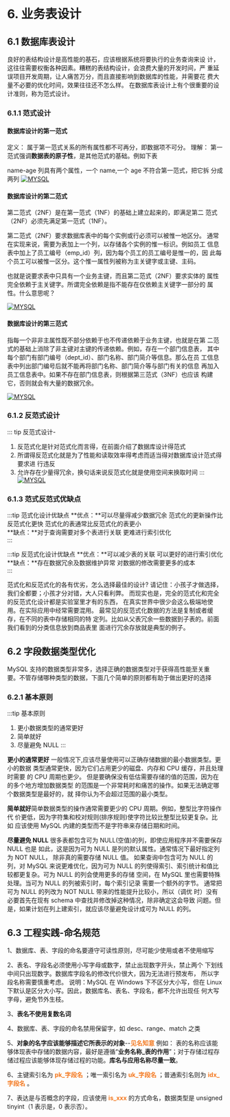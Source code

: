 # 6. 业务表设计

## 6.1 数据库表设计
良好的表结构设计是高性能的基石，应该根据系统将要执行的业务查询来设 计，这往往需要权衡各种因素。糟糕的表结构设计，会浪费大量的开发时间，严 重延误项目开发周期，让人痛苦万分，而且直接影响到数据库的性能，并需要花 费大量不必要的优化时间，效果往往还不怎么样。
在数据库表设计上有个很重要的设计准则，称为范式设计。

### 6.1.1 范式设计

#### 数据库设计的第一范式
定义： 属于第一范式关系的所有属性都不可再分，即数据项不可分。 
理解： 第一范式强调**数据表的原子性**，是其他范式的基础。例如下表

name-age 列具有两个属性，一个 name,一个 age 不符合第一范式，把它拆 分成两列
<a data-fancybox title="MYSQL" href="./image/fanshi01.jpg">![MYSQL](./image/fanshi01.jpg)</a>

#### 数据库设计的第二范式

第二范式（2NF）是在第一范式（1NF）的基础上建立起来的，即满足第二 范式（2NF）必须先满足第一范式（1NF）。 

第二范式（2NF）要求数据库表中的每个实例或行必须可以被惟一地区分。 通常在实现来说，需要为表加上一个列，以存储各个实例的惟一标识。例如员工 信息表中加上了员工编号（emp_id）列，因为每个员工的员工编号是惟一的，因 此每个员工可以被惟一区分。这个惟一属性列被称为主关键字或主键、主码。 

也就是说要求表中只具有一个业务主键，而且第二范式（2NF）要求实体的 属性完全依赖于主关键字。所谓完全依赖是指不能存在仅依赖主关键字一部分的 属性。什么意思呢？

<a data-fancybox title="MYSQL" href="./image/fanshi02.jpg">![MYSQL](./image/fanshi02.jpg)</a>

#### 数据库设计的第三范式

指每一个非非主属性既不部分依赖于也不传递依赖于业务主键，也就是在第 二范式的基础上消除了非主键对主键的传递依赖。例如，存在一个部门信息表， 其中每个部门有部门编号（dept_id）、部门名称、部门简介等信息。那么在员 工信息表中列出部门编号后就不能再将部门名称、部门简介等与部门有关的信息 再加入员工信息表中。如果不存在部门信息表，则根据第三范式（3NF）也应该 构建它，否则就会有大量的数据冗余。

<a data-fancybox title="MYSQL" href="./image/fanshi03.jpg">![MYSQL](./image/fanshi03.jpg)</a>

### 6.1.2 反范式设计

::: tip 反范式设计-
1. 反范式化是针对范式化而言得，在前面介绍了数据库设计得范式 
2. 所谓得反范式化就是为了性能和读取效率得考虑而适当得对数据库设计范式得要求进 行违反 
3. 允许存在少量得冗余，换句话来说反范式化就是使用空间来换取时间
:::
<a data-fancybox title="MYSQL" href="./image/fanshi04.jpg">![MYSQL](./image/fanshi04.jpg)</a>

### 6.1.3 范式反范式优缺点

:::tip 范式化设计优缺点 
**优点：**可以尽量得减少数据冗余 范式化的更新操作比反范式化更快 范式化的表通常比反范式化的表更小   
**缺点：**对于查询需要对多个表进行关联 更难进行索引优化  
:::

:::tip 反范式化设计优缺点 
**优点：**可以减少表的关联 可以更好的进行索引优化   
**缺点：**存在数据冗余及数据维护异常 对数据的修改需要更多的成本  
:::

范式化和反范式化的各有优劣，怎么选择最佳的设计? 请记住：小孩子才做选择，我们全都要；小孩才分对错，大人只看利弊。 而现实也是，完全的范式化和完全的反范式化设计都是实验室里才有的东西， 在真实世界中很少会这么极端地使用。在实际应用中经常需要混用。 最常见的反范式化数据的方法是复制或者缓存，在不同的表中存储相同的特 定列。比如从父表冗余一些数据到子表的。前面我们看到的分类信息放到商品表里 面进行冗余存放就是典型的例子。

## 6.2 字段数据类型优化
MySQL 支持的数据类型非常多，选择正确的数据类型对于获得高性能至关重 要。不管存储哪种类型的数据，下面几个简单的原则都有助于做出更好的选择

### 6.2.1 基本原则

:::tip  基本原则
1. 更小数据类型的通常更好
2. 简单就好
3. 尽量避免 NULL
:::

**更小的通常更好** 一般情况下,应该尽量使用可以正确存储数据的最小数据类型。更小的数据 类型通常更快，因为它们占用更少的磁盘、内存和 CPU 缓存，并且处理时需要 的 CPU 周期也更少。 但是要确保没有低估需要存储的值的范围，因为在的多个地方增加数据类型 的范围是一个非常耗时和痛苦的操作。如果无法确定哪个数据类型是最好的，就 择你认为不会超过范围的最小类型。 

**简单就好**简单数据类型的操作通常需要更少的 CPU 周期。例如，整型比字符操作代 价更低，因为字符集和校对规则(排序规则)使字符比较比整型比较更复杂。比如 应该使用 MySQL 内建的类型而不是字符串来存储日期和时间。 

**尽量避免 NULL** 很多表都包含可为 NULL(空值)的列，即使应用程序并不需要保存 NULL 也是 如此，这是因为可为 NULL 是列的默认属性。通常情况下最好指定列为 NOT NULL， 除非真的需要存储 NULL 值。 如果查询中包含可为 NULL 的列，对 MySQL 来说更难优化，因为可为 NULL 的列使得索引、索引统计和值比较都更复杂。可为 NULL 的列会使用更多的存储 空间，在 MySQL 里也需要特殊处理。当可为 NULL 的列被索引时，每个索引记录 需要一个额外的字节。 通常把可为 NULL 的列改为 NOT NULL 带来的性能提升比较小，所以（调优 时）没有必要首先在现有 schema 中查找并修改掉这种情况，除非确定这会导致 问题。但是，如果计划在列上建索引，就应该尽量避免设计成可为 NULL 的列。

## 6.3 工程实践-命名规范 

1、数据库、表、字段的命名要遵守可读性原则，尽可能少使用或者不使用缩写

2、表名、字段名必须使用小写字母或数字，禁止出现数字开头，禁止两个 下划线中间只出现数字。数据库字段名的修改代价很大，因为无法进行预发布， 所以字段名称需要慎重考虑。 说明：MySQL 在 Windows 下不区分大小写，但在 Linux 下默认是区分大小写。因此，数据库名、表名、字段名，都不允许出现任 何大写字母，避免节外生枝。 

3、**表名不使用复数名词**

4、数据库、表、字段的命名禁用保留字，如 desc、range、match 之类 

5、**对象的名字应该能够描述它所表示的对象**--<font color='#f47920'><strong>见名知意</strong></font> 例如： 表的名称应该能够体现表中存储的数据内容，最好是遵循“**业务名称_表的作用**”；对于存储过程存储过程应该能够体现存储过程的功能。**库名与应用名称尽量一致**。 

6、主键索引名为 <font color='#f47920'><strong>pk_字段名</strong></font> ；唯一索引名为 <font color='#f47920'><strong>uk_字段名</strong></font> ；普通索引名则为 <font color='#f47920'><strong>idx_ 字段名</strong></font> 。

7、表达是与否概念的字段，应该使用 <font color='#f47920'><strong>is_xxx</strong></font> 的方式命名，数据类型是 unsigned tinyint（1 表示是，0 表示否）。